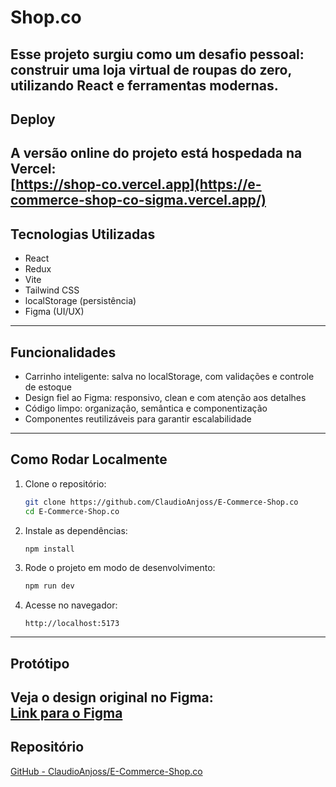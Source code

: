 # Shop.co

Esse projeto surgiu como um desafio pessoal: construir uma loja virtual de roupas do zero, utilizando React e ferramentas modernas.
---
## Deploy
A versão online do projeto está hospedada na Vercel:  
[https://shop-co.vercel.app](https://e-commerce-shop-co-sigma.vercel.app/)
---
## Tecnologias Utilizadas
- React  
- Redux  
- Vite  
- Tailwind CSS  
- localStorage (persistência)  
- Figma (UI/UX)
---
## Funcionalidades
- Carrinho inteligente: salva no localStorage, com validações e controle de estoque  
- Design fiel ao Figma: responsivo, clean e com atenção aos detalhes  
- Código limpo: organização, semântica e componentização  
- Componentes reutilizáveis para garantir escalabilidade
---
## Como Rodar Localmente
1. Clone o repositório:
   ```bash
   git clone https://github.com/ClaudioAnjoss/E-Commerce-Shop.co
   cd E-Commerce-Shop.co
   ```

2. Instale as dependências:
   ```bash
   npm install
   ```

3. Rode o projeto em modo de desenvolvimento:
   ```bash
   npm run dev
   ```

4. Acesse no navegador:
   ```
   http://localhost:5173
   ```

---
## Protótipo
Veja o design original no Figma:  
[Link para o Figma](https://www.figma.com/design/lykFKqqEinEBWi9UDtnKjL/E-commerce-Website-Template--Freebie---Community-?t=wDH5aLJPSVrrDYSK-0)
---
## Repositório
[GitHub - ClaudioAnjoss/E-Commerce-Shop.co](https://github.com/ClaudioAnjoss/E-Commerce-Shop.co)
